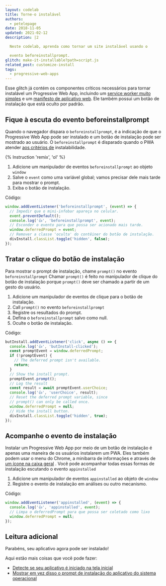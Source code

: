 ```yaml
---
layout: codelab
title: Torne-o instalável
authors:
  - petelepage
date: 2018-11-05
updated: 2021-02-12
description: |2

  Neste codelab, aprenda como tornar um site instalável usando o

  evento beforeinstallprompt.
glitch: make-it-installable?path=script.js
related_post: customize-install
tags:
  - progressive-web-apps
---
```


Esse glitch já contém os componentes críticos necessários para tornar instalável um Progressive Web App, incluindo um [service worker muito simples](https://glitch.com/edit/#!/make-it-installable?path=service-worker.js) e um [manifesto de aplicativo web](https://glitch.com/edit/#!/make-it-installable?path=manifest.json). Ele também possui um botão de instalação que está oculto por padrão.

## Fique à escuta do evento beforeinstallprompt

Quando o navegador dispara o `beforeinstallprompt`, é a indicação de que o Progressive Web App pode ser instalado e um botão de instalação pode ser mostrado ao usuário. O `beforeinstallprompt` é disparado quando o PWA atender [aos critérios de](/install-criteria/) instalabilidade.

{% Instruction 'remix', 'ol' %}

1. Adicione um manipulador de eventos `beforeinstallprompt` ao objeto `window`
2. Salve o `event` como uma variável global; vamos precisar dele mais tarde para mostrar o prompt.
3. Exiba o botão de instalação.

Código:

```js
window.addEventListener('beforeinstallprompt', (event) => {
  // Impedir que o mini-infobar apareça no celular.
  event.preventDefault();
  console.log('👍', 'beforeinstallprompt', event);
  // Esconder o evento para que possa ser acionado mais tarde.
  window.deferredPrompt = event;
  // Remover a classe 'oculta' do contêiner do botão de instalação.
  divInstall.classList.toggle('hidden', false);
});
```

## Tratar o clique do botão de instalação

Para mostrar o prompt de instalação, chame `prompt()` no evento `beforeinstallprompt` Chamar `prompt()` é feito no manipulador de clique do botão de instalação porque `prompt()` deve ser chamado a partir de um gesto do usuário.

1. Adicione um manipulador de eventos de clique para o botão de instalação.
2. Call `prompt()` no evento `beforeinstallprompt`
3. Registre os resultados do prompt.
4. Defina o `beforeinstallprompt` salvo como null.
5. Oculte o botão de instalação.

Código:

```js
butInstall.addEventListener('click', async () => {
  console.log('👍', 'butInstall-clicked');
  const promptEvent = window.deferredPrompt;
  if (!promptEvent) {
    // The deferred prompt isn't available.
    return;
  }
  // Show the install prompt.
  promptEvent.prompt();
  // Log the result
  const result = await promptEvent.userChoice;
  console.log('👍', 'userChoice', result);
  // Reset the deferred prompt variable, since
  // prompt() can only be called once.
  window.deferredPrompt = null;
  // Hide the install button.
  divInstall.classList.toggle('hidden', true);
});
```

## Acompanhe o evento de instalação

Instalar um Progressive Web App por meio de um botão de instalação é apenas uma maneira de os usuários instalarem um PWA. Eles também podem usar o menu do Chrome, a minibarra de informações e através de [um ícone na caixa geral](/promote-install/#browser-promotion) . Você pode acompanhar todas essas formas de instalação escutando o evento `appinstalled`

1. Adicione um manipulador de eventos `appinstalled` ao objeto de `window`
2. Registre o evento de instalação em análises ou outro mecanismo.

Código:

```js
window.addEventListener('appinstalled', (event) => {
  console.log('👍', 'appinstalled', event);
  // Limpa o deferredPrompt para que possa ser coletado como lixo
  window.deferredPrompt = null;
});
```

## Leitura adicional

Parabéns, seu aplicativo agora pode ser instalado!

Aqui estão mais coisas que você pode fazer:

- [Detecte se seu aplicativo é iniciado na tela inicial](/customize-install/#detect-mode)
- [Mostrar em vez disso o prompt de instalação do aplicativo do sistema operacional](https://developers.google.com/web/fundamentals/app-install-banners/native)
